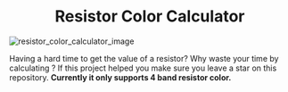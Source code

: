 <h1 align="center">Resistor Color Calculator</h1>
       


 ![resistor_color_calculator_image](https://user-images.githubusercontent.com/93699185/161216714-9864e9ef-6aa4-4fb4-9711-7fa7b2068b76.png)


Having a hard time to get the value of a resistor?
Why waste your time by calculating ? If this project helped you make sure you leave a star on this repository.
**Currently it only supports 4 band resistor color.**

